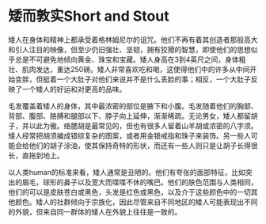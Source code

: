 # 矮而敦实Short and Stout

矮人在身体和精神上都承受着格林姆尼尔的诅咒。他们不再有着其创造者那般高大和引人注目的映像，但至少仍旧强壮、坚韧，拥有狡猾的智慧，即使他们的思想似乎总是不可避免地倾向黄金、珠宝和宝藏。矮人身高在3到4英尺之间，身体粗壮、肌肉发达，重达250磅。矮人非常喜欢吃和喝，这使得他们中的许多从中间开始变胖，但挺着一个大肚子对他们来说并不是什么丢脸的事；相反，一个大肚子反映了一个矮人的好运和对更高的品味。

毛发覆盖着矮人的身体，其中最浓密的部位是腋下和小腹。毛发随着他们的胸部、背部、腹部、胳膊和腿部以下、脖子向上延伸，渐渐稀疏。无论男女，矮人都留胡子，并以此为傲。络腮胡是最常见的，但也有很多人留着山羊胡或浓密的八字须。矮人经常把胡须编成错综复杂的图案，或者用金银戒指和珠子来装饰。另一些人可能会给他们的胡子涂油，使其保持奇特的形状，而还有一些人则只是让胡子长得很长，直拖到地上。

以人类human的标准来看，矮人通常是丑陋的。他们有夸张的面部特征，比如突出的眉毛，球形的鼻子以及宽大而喋喋不休的嘴巴。他们的肤色范围与人类相同，他们的可以是皮肤苍白或黑色，头发是红色或黑色，以及介于这些颜色中的一切其他颜色。矮人的社群倾向于宗族化，因此尽管来自不同地区的矮人可能表现出不同的外貌，但来自同一群体的矮人在外貌上往往是一致的。
